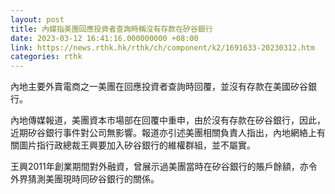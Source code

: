 ```yaml
---
layout: post
title: 內媒指美團回應投資者查詢時稱沒有存款在矽谷銀行
date: 2023-03-12 16:41:16.000000000 +08:00
link: https://news.rthk.hk/rthk/ch/component/k2/1691633-20230312.htm
categories: rthk
---
```


內地主要外賣電商之一美團在回應投資者查詢時回覆，並沒有存款在美國矽谷銀行。

內地傳媒報道，美團資本市場部在回覆中重申，由於沒有存款在矽谷銀行，因此，近期矽谷銀行事件對公司無影響。報道亦引述美團相關負責人指出，內地網絡上有關圖片指行政總裁王興要加入矽谷銀行的維權群組，並不屬實。

王興2011年創業期間對外融資，曾展示過美團當時在矽谷銀行的賬戶餘額，亦令外界猜測美團現時同矽谷銀行的關係。
